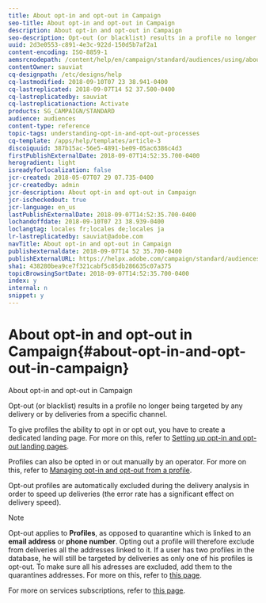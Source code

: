 ```yaml
---
title: About opt-in and opt-out in Campaign
seo-title: About opt-in and opt-out in Campaign
description: About opt-in and opt-out in Campaign
seo-description: Opt-out (or blacklist) results in a profile no longer being targeted by any delivery or by deliveries from a specific channel.
uuid: 2d3e0553-c891-4e3c-922d-150d5b7af2a1
content-encoding: ISO-8859-1
aemsrcnodepath: /content/help/en/campaign/standard/audiences/using/about-opt-in-and-opt-out-in-campaign
contentOwner: sauviat
cq-designpath: /etc/designs/help
cq-lastmodified: 2018-09-10T07 23 38.941-0400
cq-lastreplicated: 2018-09-07T14 52 37.500-0400
cq-lastreplicatedby: sauviat
cq-lastreplicationaction: Activate
products: SG_CAMPAIGN/STANDARD
audience: audiences
content-type: reference
topic-tags: understanding-opt-in-and-opt-out-processes
cq-template: /apps/help/templates/article-3
discoiquuid: 387b15ac-56e5-4891-be09-05ac6386c4d3
firstPublishExternalDate: 2018-09-07T14:52:35.700-0400
herogradient: light
isreadyforlocalization: false
jcr-created: 2018-05-07T07 29 07.735-0400
jcr-createdby: admin
jcr-description: About opt-in and opt-out in Campaign
jcr-ischeckedout: true
jcr-language: en_us
lastPublishExternalDate: 2018-09-07T14:52:35.700-0400
lochandoffdate: 2018-09-10T07 23 38.939-0400
loclangtag: locales fr;locales de;locales ja
lr-lastreplicatedby: sauviat@adobe.com
navTitle: About opt-in and opt-out in Campaign
publishexternaldate: 2018-09-07T14 52 35.700-0400
publishExternalURL: https://helpx.adobe.com/campaign/standard/audiences/using/about-opt-in-and-opt-out-in-campaign.html
sha1: 438280bea9ce7f321cabf5c85db286635c07a375
topicBrowsingSortDate: 2018-09-07T14:52:35.700-0400
index: y
internal: n
snippet: y
---
```


# About opt-in and opt-out in Campaign{#about-opt-in-and-opt-out-in-campaign}

About opt-in and opt-out in Campaign

Opt-out (or blacklist) results in a profile no longer being targeted by any delivery or by deliveries from a specific channel.

To give profiles the ability to opt in or opt out, you have to create a dedicated landing page. For more on this, refer to [Setting up opt-in and opt-out landing pages](../../audiences/using/managing-opt-in-and-opt-out-in-campaign.md#setting-up-opt-in-and-opt-out-landing-pages).

Profiles can also be opted in or out manually by an operator. For more on this, refer to [Managing opt-in and opt-out from a profile](../../audiences/using/managing-opt-in-and-opt-out-in-campaign.md#managing-opt-in-and-opt-out-from-a-profile).

Opt-out profiles are automatically excluded during the delivery analysis in order to speed up deliveries (the error rate has a significant effect on delivery speed).

>[!NOTE]
>
>Opt-out applies to **Profiles**, as opposed to quarantine which is linked to an **email address** or **phone number**. Opting out a profile will therefore exclude from deliveries all the addresses linked to it. If a user has two profiles in the database, he will still be targeted by deliveries as only one of his profiles is opt-out. To make sure all his adresses are excluded, add them to the quarantines addresses. For more on this, refer to [this page](../../sending/using/understanding-quarantine-management.md#identifying-quarantined-addresses-for-the-entire-platform).

For more on services subscriptions, refer to [this page](../../audiences/using/about-subscriptions.md).
